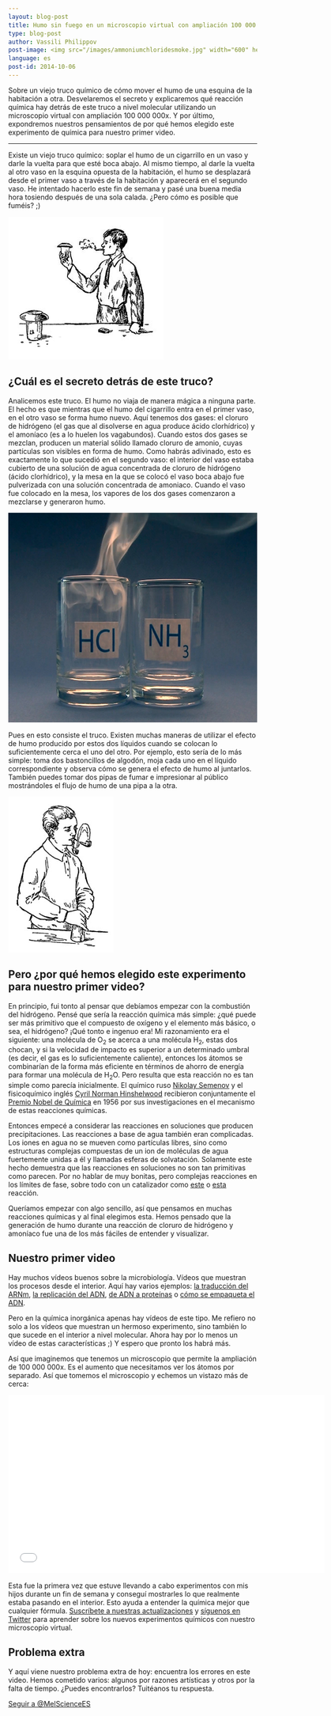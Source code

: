 ```yaml
---
layout: blog-post
title: Humo sin fuego en un microscopio virtual con ampliación 100 000 000x
type: blog-post
author: Vassili Philippov
post-image: <img src="/images/ammoniumchloridesmoke.jpg" width="600" height="424" alt="Humo de cloruro de amonio">
language: es
post-id: 2014-10-06
---
```

Sobre un viejo truco químico de cómo mover el humo de una esquina de la habitación a otra. Desvelaremos el secreto y explicaremos qué reacción química hay detrás de este truco a nivel molecular utilizando un microscopio virtual con ampliación 100 000 000x. Y por último, expondremos nuestros pensamientos de por qué hemos elegido este experimento de química para nuestro primer video.
<!-- more -->

---
Existe un viejo truco químico: soplar el humo de un cigarrillo en un vaso y darle la vuelta para que esté boca abajo. Al mismo tiempo, al darle la vuelta al otro vaso en la esquina opuesta de la habitación, el humo se desplazará desde el primer vaso a través de la habitación y aparecerá en el segundo vaso. He intentado hacerlo este fin de semana y pasé una buena media hora tosiendo después de una sola calada. ¿Pero cómo es posible que fuméis? ;)

<img src="/images/movingofsmoke.png" width="314" height="289" alt="El humo viaja de un vaso a otro">

## ¿Cuál es el secreto detrás de este truco?

Analicemos este truco. El humo no viaja de manera mágica a ninguna parte. El hecho es que mientras que el humo del cigarrillo entra en el primer vaso, en el otro vaso se forma humo nuevo. Aquí tenemos dos gases: el cloruro de hidrógeno (el gas que al disolverse en agua produce ácido clorhídrico) y el amoníaco (es a lo huelen los vagabundos). Cuando estos dos gases se mezclan, producen un material sólido llamado cloruro de amonio, cuyas partículas son visibles en forma de humo. Como habrás adivinado, esto es exactamente lo que sucedió en el segundo vaso: el interior del vaso estaba cubierto de una solución de agua concentrada de cloruro de hidrógeno (ácido clorhídrico), y la mesa en la que se colocó el vaso boca abajo fue pulverizada con una solución concentrada de amoniaco. Cuando el vaso fue colocado en la mesa, los vapores de los dos gases comenzaron a mezclarse y generaron humo.

<img src="/images/ammoniumchloridesmoke.jpg" width="600" height="424" alt="Humo de cloruro de amonio">

Pues en esto consiste el truco. Existen muchas maneras de utilizar el efecto de humo producido por estos dos líquidos cuando se colocan lo suficientemente cerca el uno del otro. Por ejemplo, esto sería de lo más simple: toma dos bastoncillos de algodón, moja cada uno en el líquido correspondiente y observa cómo se genera el efecto de humo al juntarlos. También puedes tomar dos pipas de fumar e impresionar al público mostrándoles el flujo de humo de una pipa a la otra.

<img src="/images/twosmokingtubes.png" width="213" height="315">

## Pero ¿por qué hemos elegido este experimento para nuestro primer video?

En principio, fui tonto al pensar que debíamos empezar con la combustión del hidrógeno. Pensé que sería la reacción química más simple: ¿qué puede ser más primitivo que el compuesto de oxígeno y el elemento más básico, o sea, el hidrógeno? ¡Qué tonto e ingenuo era! Mi razonamiento era el siguiente: una molécula de O<sub>2</sub> se acerca a una molécula H<sub>2</sub>, estas dos chocan, y si la velocidad de impacto es superior a un determinado umbral (es decir, el gas es lo suficientemente caliente), entonces los átomos se combinarían de la forma más eficiente en términos de ahorro de energía para formar una molécula de H<sub>2</sub>O. Pero resulta que esta reacción no es tan simple como parecía inicialmente. El químico ruso <a href="https://es.wikipedia.org/wiki/Nikolái_Semiónov">Nikolay Semenov</a> y el fisicoquímico inglés <a href="https://es.wikipedia.org/wiki/Cyril_Norman_Hinshelwood">Cyril Norman Hinshelwood</a> recibieron conjuntamente el <a href="http://www.nobelprize.org/nobel_prizes/chemistry/laureates/1956/">Premio Nobel de Química</a> en 1956  por sus investigaciones en el mecanismo de estas reacciones químicas.

Entonces empecé a considerar las reacciones en soluciones que producen precipitaciones. Las reacciones a base de agua también eran complicadas. Los iones en agua no se mueven como partículas libres, sino como estructuras complejas compuestas de un ion de moléculas de agua fuertemente unidas a él y llamadas esferas de solvatación. Solamente este hecho demuestra que las reacciones en soluciones no son tan primitivas como parecen. Por no hablar de muy bonitas, pero complejas reacciones en los límites de fase, sobre todo con un catalizador como <a href="http://chemistry.melscience.com/experiments/catalytic-oxidation-of-acetone-on-copper-wire.html">este</a> o <a href="http://chemistry.melscience.com/experiments/oxidation-of-ammonia-with-platinum-catalyst.html">esta</a> reacción.

Queríamos empezar con algo sencillo, así que pensamos en muchas reacciones químicas y al final elegimos esta. Hemos pensado que la generación de humo durante una reacción de cloruro de hidrógeno y amoníaco fue una de los más fáciles de entender y visualizar.

## Nuestro primer video

Hay muchos vídeos buenos sobre la microbiología. Vídeos que muestran los procesos desde el interior. Aquí hay varios ejemplos: <a href="https://www.youtube.com/watch?v=TfYf_rPWUdY">la traducción del ARNm</a>, <a href="https://www.youtube.com/watch?v=OnuspQG0Jd0">la replicación del ADN</a>, <a href="https://www.youtube.com/watch?v=D3fOXt4MrOM">de ADN a proteínas</a> o <a href="https://www.youtube.com/watch?v=gbSIBhFwQ4s">cómo se empaqueta el ADN</a>.

Pero en la química inorgánica apenas hay vídeos de este tipo. Me refiero no solo a los vídeos que muestran un hermoso experimento, sino también lo que sucede en el interior a nivel molecular. Ahora hay por lo menos un vídeo de estas características ;) Y espero que pronto los habrá más.

Así que imaginemos que tenemos un microscopio que permite la ampliación de 100 000 000x. Es el aumento que necesitamos ver los átomos por separado. Así que tomemos el microscopio y echemos un vistazo más de cerca:

<iframe width="640" height="360" src="//www.youtube.com/embed/cz87YmRYwhU?rel=0" frameborder="0" allowfullscreen></iframe>
<br>

Esta fue la primera vez que estuve llevando a cabo experimentos con mis hijos durante un fin de semana y conseguí mostrarles lo que realmente estaba pasando en el interior. Esto ayuda a entender la química mejor que cualquier fórmula. <a href="">Suscríbete a nuestras actualizaciones</a> y <a href="https://twitter.com/MelScienceES">síguenos en Twitter</a> para aprender sobre los nuevos experimentos químicos con nuestro microscopio virtual.

## Problema extra

Y aquí viene nuestro problema extra de hoy: encuentra los  errores en este video. Hemos cometido varios: algunos por razones artísticas y otros por la falta de tiempo. ¿Puedes encontrarlos? Tuitéanos tu respuesta.

<!-- Begin Twitter follow -->
<a href="https://twitter.com/MelScienceES" class="twitter-follow-button" data-show-count="false" data-lang="es" data-size="large">Seguir a @MelScienceES</a>
<script>!function(d,s,id){var js,fjs=d.getElementsByTagName(s)[0],p=/^http:/.test(d.location)?'http':'https';if(!d.getElementById(id)){js=d.createElement(s);js.id=id;js.src=p+'://platform.twitter.com/widgets.js';fjs.parentNode.insertBefore(js,fjs);}}(document, 'script', 'twitter-wjs');</script>
<!-- End Twitter follow -->
